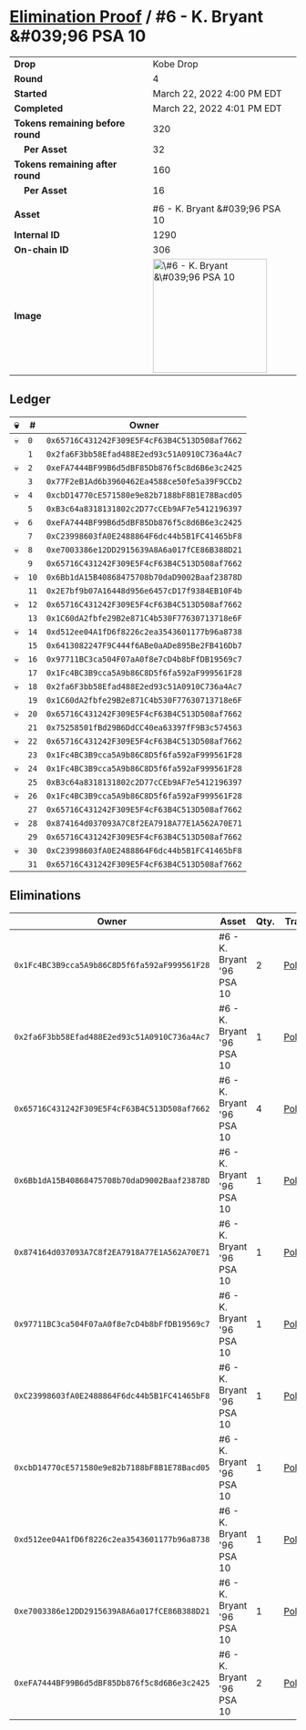 # [Elimination Proof](./readme.md) / \#6 - K. Bryant &\#039;96 PSA 10

|                                       |                                                                                                                                                                                                      |
| ------------------------------------- | ---------------------------------------------------------------------------------------------------------------------------------------------------------------------------------------------------- |
| **Drop**                              | Kobe Drop                                                                                                                                                                                            |
| **Round**                             | 4                                                                                                                                                                                                    |
| **Started**                           | March 22, 2022 4:00 PM EDT                                                                                                                                                                           |
| **Completed**                         | March 22, 2022 4:01 PM EDT                                                                                                                                                                           |
| **Tokens remaining before round**     | 320                                                                                                                                                                                                  |
| **&nbsp;&nbsp;&nbsp;&nbsp;Per Asset** | 32                                                                                                                                                                                                   |
| **Tokens remaining after round**      | 160                                                                                                                                                                                                  |
| **&nbsp;&nbsp;&nbsp;&nbsp;Per Asset** | 16                                                                                                                                                                                                   |
|                                       |                                                                                                                                                                                                      |
| **Asset**                             | \#6 - K. Bryant &\#039;96 PSA 10                                                                                                                                                                     |
| **Internal ID**                       | 1290                                                                                                                                                                                                 |
| **On-chain ID**                       | 306                                                                                                                                                                                                  |
| **Image**                             | <img src="https://tcdn.blokpax.com/95d5aeda-8531-497f-9416-5c9234419f48/9068e542d0ffddc399e73f4f934e658331944553a26fee58c003cc2d0a342d91.jpg" height="200" alt="\#6 - K. Bryant &\#039;96 PSA 10" /> |

## Ledger

| 💀  | #    | Owner                                        |
| --- | ---- | -------------------------------------------- |
| 💀  | `0`  | `0x65716C431242F309E5F4cF63B4C513D508af7662` |
|     | `1`  | `0x2fa6F3bb58Efad488E2ed93c51A0910C736a4Ac7` |
| 💀  | `2`  | `0xeFA7444BF99B6d5dBF85Db876f5c8d6B6e3c2425` |
|     | `3`  | `0x77F2eB1Ad6b3960462Ea4588ce50fe5a39F9CCb2` |
| 💀  | `4`  | `0xcbD14770cE571580e9e82b7188bF8B1E78Bacd05` |
|     | `5`  | `0xB3c64a8318131802c2D77cCEb9AF7e5412196397` |
| 💀  | `6`  | `0xeFA7444BF99B6d5dBF85Db876f5c8d6B6e3c2425` |
|     | `7`  | `0xC23998603fA0E2488864F6dc44b5B1FC41465bF8` |
| 💀  | `8`  | `0xe7003386e12DD2915639A8A6a017fCE86B388D21` |
|     | `9`  | `0x65716C431242F309E5F4cF63B4C513D508af7662` |
| 💀  | `10` | `0x6Bb1dA15B40868475708b70daD9002Baaf23878D` |
|     | `11` | `0x2E7bf9b07A16448d956e6457cD17f9384EB10F4b` |
| 💀  | `12` | `0x65716C431242F309E5F4cF63B4C513D508af7662` |
|     | `13` | `0x1C60dA2fbfe29B2e871C4b530F77630713718e6F` |
| 💀  | `14` | `0xd512ee04A1fD6f8226c2ea3543601177b96a8738` |
|     | `15` | `0x6413082247F9C444f6ABe0aADe895Be2FB416Db7` |
| 💀  | `16` | `0x97711BC3ca504F07aA0f8e7cD4b8bFfDB19569c7` |
|     | `17` | `0x1Fc4BC3B9cca5A9b86C8D5f6fa592aF999561F28` |
| 💀  | `18` | `0x2fa6F3bb58Efad488E2ed93c51A0910C736a4Ac7` |
|     | `19` | `0x1C60dA2fbfe29B2e871C4b530F77630713718e6F` |
| 💀  | `20` | `0x65716C431242F309E5F4cF63B4C513D508af7662` |
|     | `21` | `0x75258501fBd29B6DdCC40ea63397fF9B3c574563` |
| 💀  | `22` | `0x65716C431242F309E5F4cF63B4C513D508af7662` |
|     | `23` | `0x1Fc4BC3B9cca5A9b86C8D5f6fa592aF999561F28` |
| 💀  | `24` | `0x1Fc4BC3B9cca5A9b86C8D5f6fa592aF999561F28` |
|     | `25` | `0xB3c64a8318131802c2D77cCEb9AF7e5412196397` |
| 💀  | `26` | `0x1Fc4BC3B9cca5A9b86C8D5f6fa592aF999561F28` |
|     | `27` | `0x65716C431242F309E5F4cF63B4C513D508af7662` |
| 💀  | `28` | `0x874164d037093A7C8f2EA7918A77E1A562A70E71` |
|     | `29` | `0x65716C431242F309E5F4cF63B4C513D508af7662` |
| 💀  | `30` | `0xC23998603fA0E2488864F6dc44b5B1FC41465bF8` |
|     | `31` | `0x65716C431242F309E5F4cF63B4C513D508af7662` |

## Eliminations

| Owner                                        | Asset                      | Qty. | Transaction                                                                                                  |
| -------------------------------------------- | -------------------------- | ---- | ------------------------------------------------------------------------------------------------------------ |
| `0x1Fc4BC3B9cca5A9b86C8D5f6fa592aF999561F28` | \#6 - K. Bryant '96 PSA 10 | 2    | [Polygonscan](https://polygonscan.com/tx/0x29d651363a13280df0dd24c82ec53de6682cbda9fcd8711b07ad23a28234e2c7) |
| `0x2fa6F3bb58Efad488E2ed93c51A0910C736a4Ac7` | \#6 - K. Bryant '96 PSA 10 | 1    | [Polygonscan](https://polygonscan.com/tx/0x7a821328656c6b69ba43dca14f0c5d108c95df2b71df030f1650c9dbaf1142d1) |
| `0x65716C431242F309E5F4cF63B4C513D508af7662` | \#6 - K. Bryant '96 PSA 10 | 4    | [Polygonscan](https://polygonscan.com/tx/0x6ac317c56eed88ec3a8bc46b7ae2c6ae3f7d8a09a52eb9270dea8642afafebe9) |
| `0x6Bb1dA15B40868475708b70daD9002Baaf23878D` | \#6 - K. Bryant '96 PSA 10 | 1    | [Polygonscan](https://polygonscan.com/tx/0xac66bdc8cf757849b1dde2e36c8d752bea787358a2f6fb42aad9475fb1c0477d) |
| `0x874164d037093A7C8f2EA7918A77E1A562A70E71` | \#6 - K. Bryant '96 PSA 10 | 1    | [Polygonscan](https://polygonscan.com/tx/0xd56a279aff8723263b4ee59fd088237ec84e510f7160d935544c3888e85a1894) |
| `0x97711BC3ca504F07aA0f8e7cD4b8bFfDB19569c7` | \#6 - K. Bryant '96 PSA 10 | 1    | [Polygonscan](https://polygonscan.com/tx/0xb790d53847c50bbb22418d8ecd11d1dbdfc14c7ceedc828e77c06c4c44d3986d) |
| `0xC23998603fA0E2488864F6dc44b5B1FC41465bF8` | \#6 - K. Bryant '96 PSA 10 | 1    | [Polygonscan](https://polygonscan.com/tx/0xcf28a69883e656a1f4bbc517db4b61c4c53f6d1eed5e7351ed1f6255b5e1c08e) |
| `0xcbD14770cE571580e9e82b7188bF8B1E78Bacd05` | \#6 - K. Bryant '96 PSA 10 | 1    | [Polygonscan](https://polygonscan.com/tx/0x6507700d05001fcbf57822bd6579c45612ae25cf200365b39db566b11fcff73d) |
| `0xd512ee04A1fD6f8226c2ea3543601177b96a8738` | \#6 - K. Bryant '96 PSA 10 | 1    | [Polygonscan](https://polygonscan.com/tx/0x851da778ab5865fee97bb357181982e76f773c0381d03ebf436ca5987103e314) |
| `0xe7003386e12DD2915639A8A6a017fCE86B388D21` | \#6 - K. Bryant '96 PSA 10 | 1    | [Polygonscan](https://polygonscan.com/tx/0xd0c91c5353bdfa56c2cc6233ac267644f847752448b1f9d77197b4843442f52e) |
| `0xeFA7444BF99B6d5dBF85Db876f5c8d6B6e3c2425` | \#6 - K. Bryant '96 PSA 10 | 2    | [Polygonscan](https://polygonscan.com/tx/0x1df069900865bea71b02afee754ff17ef6d8c5b749f2075b18e4157e9adee4bb) |

